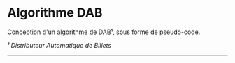# Algorithme DAB

Conception d'un algorithme de DAB¹, sous forme de pseudo-code.

*¹ Distributeur Automatique de Billets*

---